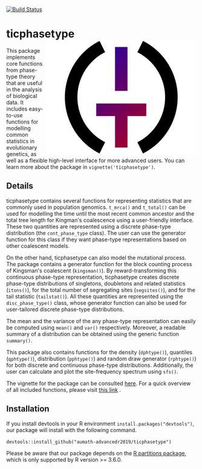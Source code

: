 [![Build Status](https://travis-ci.com/aumath-advancedr2019/ticphasetype.svg?branch=master)](https://travis-ci.com/aumath-advancedr2019/ticphasetype)

# ticphasetype <img src="man/figures/TIC_logo.svg" align="right" />

This package implements core functions from phase-type theory that are useful in the analysis of biological data. It includes easy-to-use functions for modelling common statistics in evolutionary genetics, as well as a flexible high-level interface for more advanced users. You can learn more about the package in `vignette('ticphasetype')`.

## Details

ticphasetype contains several functions for representing statistics that are commonly used in population genomics. `t_mrca()` and `t_total()` can be used for modelling the time until the most recent common ancestor and the total tree length for Kingman's coalescence using a user-friendly interface. These two quantities are represented using a discrete phase-type distribution (the `cont_phase_type` class). The user can use the generator function for this class if they want phase-type representations based on other coalescent models.

On the other hand, ticphasetype can also model the mutational process. The package contains a generator function for the block counting process of Kingsman's coalescent (`kingsman()`). By reward-transforming this continuous phase-type representation, ticphasetype creates discrete phase-type distributions of singletons, doubletons and related statistics (`itons()`), for the total number of segregating sites (`segsites()`), and for the tail statistic (`tailstat()`). All these quantities are represented using the `disc_phase_type()` class, whose generator function can also be used for user-tailored discrete phase-type distributions.

The mean and the variance of the any phase-type representation can easily be computed using `mean()` and `var()` respectively. Moreover, a readable summary of a distribution can be obtained using the generic function `summary()`.

This package also contains functions for the density (`dphtype()`), quantiles (`qphtype()`), distribution (`pphtype()`) and random draw generator (`rphtype()`) for both discrete and continuous phase-type distributions. Additionally, the user can calculate and plot the site-frequency spectrum using `sfs()`.

The vignette for the package can be consulted [here](https://aumath-advancedr2019.github.io/ticphasetype/articles/ticphasetype.html). For a quick overview of all included functions, please visit [this link](https://aumath-advancedr2019.github.io/ticphasetype/reference/index.html) . 

## Installation

If you install devtools in your R environment `install.packages("devtools")`, our package will install with the following command.

```
devtools::install_github("aumath-advancedr2019/ticphasetype")
```
Please be aware that our package depends on the [R partitions package](https://cran.r-project.org/web/packages/partitions/index.html), which is only supported by R version >= 3.6.0.
